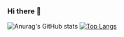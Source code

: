 ### Hi there 👋

<!--
**P0rtier/P0rtier** is a ✨ _special_ ✨ repository because its `README.md` (this file) appears on your GitHub profile.

Here are some ideas to get you started:

- 🔭 I’m currently working on ...
- 🌱 I’m currently learning ...
- 👯 I’m looking to collaborate on ...
- 🤔 I’m looking for help with ...
- 💬 Ask me about ...
- 📫 How to reach me: ...
- 😄 Pronouns: ...
- ⚡ Fun fact: ...
-->

![Anurag's GitHub stats](https://github-readme-stats.vercel.app/api?username=P0rtier&show_icons=true)
[![Top Langs](https://github-readme-stats.vercel.app/api/top-langs/?username=P0rtier)](https://github.com/anuraghazra/github-readme-stats)

